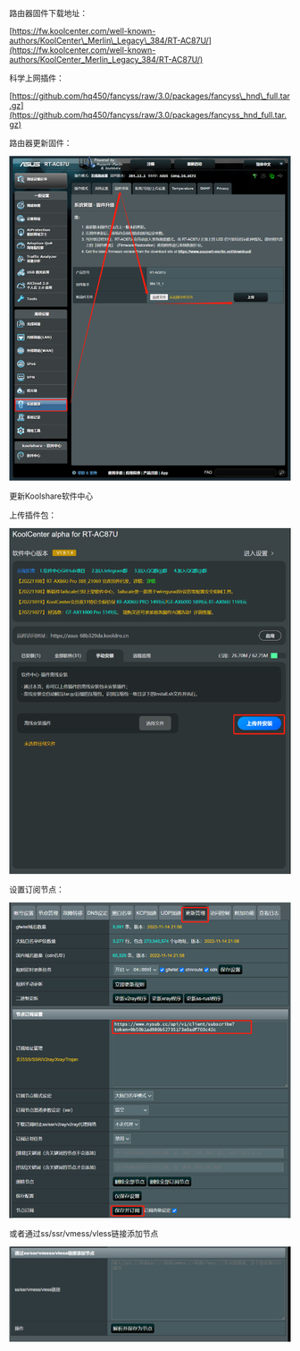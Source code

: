 路由器固件下载地址：

[https://fw.koolcenter.com/well-known-authors/KoolCenter\_Merlin\_Legacy\_384/RT-AC87U/](https://fw.koolcenter.com/well-known-authors/KoolCenter_Merlin_Legacy_384/RT-AC87U/)

科学上网插件：

[https://github.com/hq450/fancyss/raw/3.0/packages/fancyss\_hnd\_full.tar.gz](https://github.com/hq450/fancyss/raw/3.0/packages/fancyss_hnd_full.tar.gz)



路由器更新固件：

![](image_1.972b872f.png)



更新Koolshare软件中心

上传插件包：

![](image_2.5cf5cec5.png)





设置订阅节点：

![](image_3.63971837.png)

或者通过ss/ssr/vmess/vless链接添加节点

![](image_4.02480929.png)













